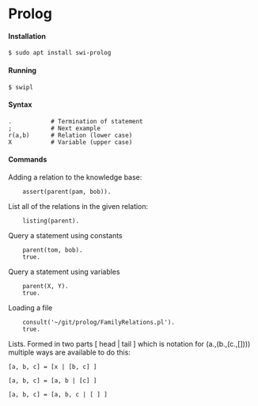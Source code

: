 # Prolog


#### Installation

    $ sudo apt install swi-prolog
    
#### Running

    $ swipl
    
#### Syntax

    .           # Termination of statement
    ;           # Next example
    r(a,b)      # Relation (lower case)
    X           # Variable (upper case)

#### Commands

Adding a relation to the knowledge base:

        assert(parent(pam, bob)).

List all of the relations in the given relation:

        listing(parent).

Query a statement using constants

        parent(tom, bob).
        true.
        
Query a statement using variables

        parent(X, Y).
        true.
        
Loading a file

        consult('~/git/prolog/FamilyRelations.pl').
        true.
        
 Lists. Formed in two parts [ head | tail ] which is notation for (a.,(b.,(c.,[]))) multiple ways are available to do this:

    [a, b, c] = [x | [b, c] ]

    [a, b, c] = [a, b | [c] ]

    [a, b, c] = [a, b, c | [ ] ]

